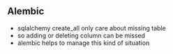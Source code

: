Alembic
-

- sqlalchemy create_all only care about missing table
- so adding or deleting column can be missed
- alembic helps to manage this kind of situation